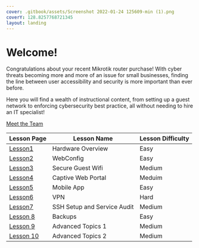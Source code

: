 ```yaml
---
cover: .gitbook/assets/Screenshot 2022-01-24 125609-min (1).png
coverY: 128.8257768721345
layout: landing
---
```


# Welcome!

Congratulations about your recent Mikrotik router purchase! With cyber threats becoming more and more of an issue for small businesses, finding the line between user accessibility and security is more important than ever before.

Here you will find a wealth of instructional content, from setting up a guest network to enforcing cybersecurity best practice, all without needing to hire an IT specialist!

[Meet the Team](aboutus.md)

| Lesson Page                    | Lesson Name                 | Lesson Difficulty |
| ------------------------------ | --------------------------- | ----------------- |
| [Lesson1](pages/Lesson1.md)    | Hardware Overview           | Easy              |
| [Lesson2](pages/Lesson2.md)    | WebConfig                   | Easy              |
| [Lesson3](broken-reference)    | Secure Guest Wifi           | Medium            |
| [Lesson4](pages/Lesson4.md)    | Captive Web Portal          | Meduim            |
| [Lesson5](pages/Lesson5.md)    | Mobile App                  | Easy              |
| [Lesson6](pages/Lesson6.md)    | VPN                         | Hard              |
| [Lesson7](pages/Lesson7.md)    | SSH Setup and Service Audit | Medium            |
| [Lesson 8](pages/Lesson8.md)   | Backups                     | Easy              |
| [Lesson 9](pages/Lesson9.md)   | Advanced Topics 1           | Medium            |
| [Lesson 10](pages/Lesson10.md) | Advanced Topics 2           | Medium            |

